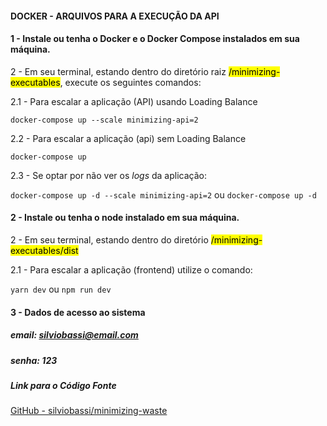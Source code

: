#### DOCKER - ARQUIVOS PARA A EXECUÇÃO DA API


#### 1 -  Instale ou tenha o Docker e o Docker Compose instalados em sua máquina.


2 - Em seu terminal, estando dentro do diretório raiz <mark>/minimizing-executables</mark>, execute os seguintes comandos:

2.1 - Para escalar a aplicação (API) usando Loading Balance

`docker-compose up --scale minimizing-api=2`

2.2 - Para escalar a aplicação (api) sem Loading Balance

`docker-compose up`

2.3 - Se optar por não ver os *logs* da aplicação:

`docker-compose up -d --scale minimizing-api=2` ou `docker-compose up -d`

#### 2 -  Instale ou tenha o node instalado em sua máquina.

2 - Em seu terminal, estando dentro do diretório <mark>/minimizing-executables/dist</mark>

2.1 - Para escalar a aplicação (frontend) utilize o comando:

`yarn dev` ou `npm run dev`

#### 3 - Dados de acesso ao sistema

##### **email: silviobassi@email.com**
##### **senha: 123**

##### Link para o Código Fonte

[GitHub - silviobassi/minimizing-waste](https://github.com/silviobassi/minimizing-waste)
